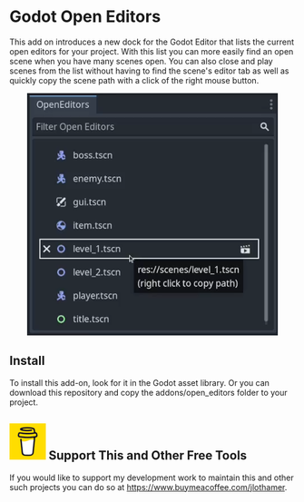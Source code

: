 # Godot Open Editors
This add on introduces a new dock for the Godot Editor that lists the current open editors for your project.  With this list you can more easily find an open scene when you have many scenes open.  You can also close and play scenes from the list without having to find the scene's editor tab as well as quickly copy the scene path with a click of the right mouse button.

<p align="center">
<img src="./readme_images/open_editors_in_action.png" />
</p>

## Install

To install this add-on, look for it in the Godot asset library. Or you can download this repository and copy the addons/open_editors folder to your project.


## <img src="readme_images/bmc-logo-yellow-64.png" /> Support This and Other Free Tools
If you would like to support my development work to maintain this and other such projects you can do so at https://www.buymeacoffee.com/jlothamer.






